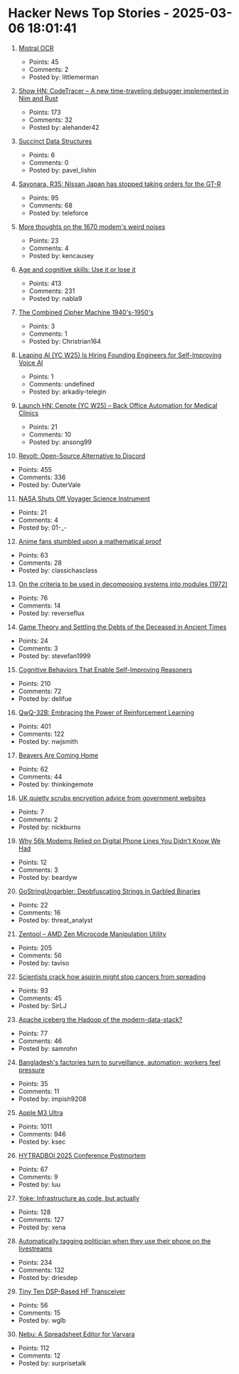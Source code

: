 # Hacker News Top Stories - 2025-03-06 18:01:41

1. [Mistral OCR](https://mistral.ai/fr/news/mistral-ocr)
   - Points: 45
   - Comments: 2
   - Posted by: littlemerman

2. [Show HN: CodeTracer – A new time-traveling debugger implemented in Nim and Rust](https://github.com/metacraft-labs/codetracer)
   - Points: 173
   - Comments: 32
   - Posted by: alehander42

3. [Succinct Data Structures](https://blog.startifact.com/posts/succinct/)
   - Points: 6
   - Comments: 0
   - Posted by: pavel_lishin

4. [Sayonara, R35: Nissan Japan has stopped taking orders for the GT-R](https://www.topgear.com/car-news/supercars/sayonara-r35-nissan-japan-has-stopped-taking-orders-gt-r)
   - Points: 95
   - Comments: 68
   - Posted by: teleforce

5. [More thoughts on the 1670 modem's weird noises](https://rachelbythebay.com/w/2025/03/05/1670/)
   - Points: 23
   - Comments: 4
   - Posted by: kencausey

6. [Age and cognitive skills: Use it or lose it](https://www.science.org/doi/full/10.1126/sciadv.ads1560?af=R)
   - Points: 413
   - Comments: 231
   - Posted by: nabla9

7. [The Combined Cipher Machine 1940's-1950's](http://chris-intel-corner.blogspot.com/2025/03/the-combined-cipher-machine-1942-1962.html)
   - Points: 3
   - Comments: 1
   - Posted by: Christrian164

8. [Leaping AI (YC W25) Is Hiring Founding Engineers for Self-Improving Voice AI](https://www.ycombinator.com/companies/leaping-ai/jobs/BpsfpvY-founding-full-stack-engineer)
   - Points: 1
   - Comments: undefined
   - Posted by: arkadiy-telegin

9. [Launch HN: Cenote (YC W25) – Back Office Automation for Medical Clinics](undefined)
   - Points: 21
   - Comments: 10
   - Posted by: ansong99

10. [Revolt: Open-Source Alternative to Discord](https://revolt.chat)
   - Points: 455
   - Comments: 336
   - Posted by: OuterVale

11. [NASA Shuts Off Voyager Science Instrument](https://gizmodo.com/nasa-shuts-off-voyager-science-instrument-more-power-cuts-ahead-to-keep-both-probes-going-2000572202)
   - Points: 21
   - Comments: 4
   - Posted by: 01-_-

12. [Anime fans stumbled upon a mathematical proof](https://www.scientificamerican.com/article/the-surprisingly-difficult-mathematical-proof-that-anime-fans-helped-solve/)
   - Points: 63
   - Comments: 28
   - Posted by: classichasclass

13. [On the criteria to be used in decomposing systems into modules (1972)](https://dl.acm.org/doi/pdf/10.1145/361598.361623)
   - Points: 76
   - Comments: 14
   - Posted by: reverseflux

14. [Game Theory and Settling the Debts of the Deceased in Ancient Times](https://politicalcalculations.blogspot.com/2025/02/game-theory-and-settling-debts-of.html)
   - Points: 24
   - Comments: 3
   - Posted by: stevefan1999

15. [Cognitive Behaviors That Enable Self-Improving Reasoners](https://arxiv.org/abs/2503.01307)
   - Points: 210
   - Comments: 72
   - Posted by: delifue

16. [QwQ-32B: Embracing the Power of Reinforcement Learning](https://qwenlm.github.io/blog/qwq-32b/)
   - Points: 401
   - Comments: 122
   - Posted by: nwjsmith

17. [Beavers Are Coming Home](https://www.wildlifetrusts.org/news/beavers-are-coming-home)
   - Points: 62
   - Comments: 44
   - Posted by: thinkingemote

18. [UK quietly scrubs encryption advice from government websites](https://techcrunch.com/2025/03/06/uk-quietly-scrubs-encryption-advice-from-government-websites/)
   - Points: 7
   - Comments: 2
   - Posted by: nickburns

19. [Why 56k Modems Relied on Digital Phone Lines You Didn't Know We Had](https://hackaday.com/2025/03/06/why-56k-modems-relied-on-digital-phone-lines-you-didnt-know-we-had/)
   - Points: 12
   - Comments: 3
   - Posted by: beardyw

20. [GoStringUngarbler: Deobfuscating Strings in Garbled Binaries](https://cloud.google.com/blog/topics/threat-intelligence/gostringungarbler-deobfuscating-strings-in-garbled-binaries)
   - Points: 22
   - Comments: 16
   - Posted by: threat_analyst

21. [Zentool – AMD Zen Microcode Manipulation Utility](https://github.com/google/security-research/blob/master/pocs/cpus/entrysign/zentool/README.md)
   - Points: 205
   - Comments: 56
   - Posted by: taviso

22. [Scientists crack how aspirin might stop cancers from spreading](https://www.bbc.com/news/articles/c1d4n119xr7o)
   - Points: 93
   - Comments: 45
   - Posted by: SirLJ

23. [Apache iceberg the Hadoop of the modern-data-stack?](https://blog.det.life/apache-iceberg-the-hadoop-of-the-modern-data-stack-c83f63a4ebb9)
   - Points: 77
   - Comments: 46
   - Posted by: samrohn

24. [Bangladesh's factories turn to surveillance, automation; workers feel pressure](https://restofworld.org/2025/bangladesh-garment-factories-automation-surveillance/)
   - Points: 35
   - Comments: 11
   - Posted by: impish9208

25. [Apple M3 Ultra](https://www.apple.com/newsroom/2025/03/apple-reveals-m3-ultra-taking-apple-silicon-to-a-new-extreme/)
   - Points: 1011
   - Comments: 946
   - Posted by: ksec

26. [HYTRADBOI 2025 Conference Postmortem](https://www.scattered-thoughts.net/writing/hytradboi-2025-postmortem/)
   - Points: 67
   - Comments: 9
   - Posted by: luu

27. [Yoke: Infrastructure as code, but actually](https://xeiaso.net/blog/2025/yoke-k8s/)
   - Points: 128
   - Comments: 127
   - Posted by: xena

28. [Automatically tagging politician when they use their phone on the livestreams](https://driesdepoorter.be/theflemishscrollers/)
   - Points: 234
   - Comments: 132
   - Posted by: driesdep

29. [Tiny Ten DSP-Based HF Transceiver](https://www.janbob.com/electron/TinyTen/TinyTen.htm)
   - Points: 56
   - Comments: 15
   - Posted by: wglb

30. [Nebu: A Spreadsheet Editor for Varvara](https://wiki.xxiivv.com/site/nebu)
   - Points: 112
   - Comments: 12
   - Posted by: surprisetalk

